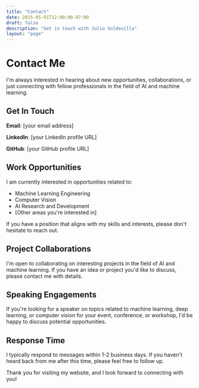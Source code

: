 ```yaml
---
title: "Contact"
date: 2025-05-01T12:00:00-07:00
draft: false
description: "Get in touch with Julio Soldevilla"
layout: "page"
---
```


# Contact Me

I'm always interested in hearing about new opportunities, collaborations, or just connecting with fellow professionals in the field of AI and machine learning.

## Get In Touch

**Email**: [your email address]

**LinkedIn**: [your LinkedIn profile URL]

**GitHub**: [your GitHub profile URL]

## Work Opportunities

I am currently interested in opportunities related to:

- Machine Learning Engineering
- Computer Vision
- AI Research and Development
- [Other areas you're interested in]

If you have a position that aligns with my skills and interests, please don't hesitate to reach out.

## Project Collaborations

I'm open to collaborating on interesting projects in the field of AI and machine learning. If you have an idea or project you'd like to discuss, please contact me with details.

## Speaking Engagements

If you're looking for a speaker on topics related to machine learning, deep learning, or computer vision for your event, conference, or workshop, I'd be happy to discuss potential opportunities.

## Response Time

I typically respond to messages within 1-2 business days. If you haven't heard back from me after this time, please feel free to follow up.

Thank you for visiting my website, and I look forward to connecting with you!